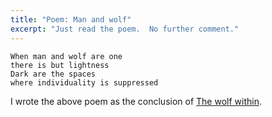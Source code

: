```yaml
---
title: "Poem: Man and wolf"
excerpt: "Just read the poem.  No further comment."
---
```


```
When man and wolf are one
there is but lightness
Dark are the spaces
where individuality is suppressed
```

I wrote the above poem as the conclusion of [The wolf
within](https://protesilaos.com/commentary/2024-08-29-wolf-within/).
